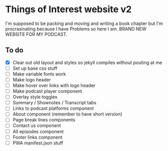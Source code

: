 # Things of Interest website v2

I'm supposed to be packing and moving and writing a book chapter but I'm procrasinating because I have Problems so here I am. BRAND NEW WEBSITE FOR MY PODCAST.

## To do

- [x] Clear out old layout and styles so jekyll compiles without pouting at me
- [ ] Set up base css stuff
- [ ] Make variable fonts work
- [ ] Make logo header
- [ ] Make hover over links with logo header
- [ ] Make podcast player component
- [ ] Overlay style toggles
- [ ] Summary / Shownotes / Transcript tabs
- [ ] Links to podcast platforms component
- [ ] About component (remember to have short version)
- [ ] Page break lines components
- [ ] Contact us component
- [ ] All episodes component
- [ ] Footer links component
- [ ] PWA manifest.json stuff